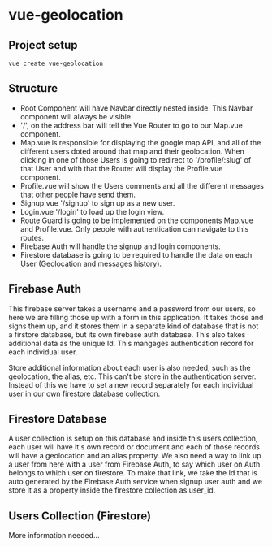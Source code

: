 # vue-geolocation

## Project setup
```
vue create vue-geolocation
```

## Structure

- Root Component will have Navbar directly nested inside. This Navbar component will always be visible.
- '/', on the address bar will tell the Vue Router to go to our Map.vue  component.
- Map.vue is responsible for displaying the google map API, and all of the different users doted around that map and their geolocation. When clicking in one of those Users is going to redirect to '/profile/:slug' of that User and with that the Router will display the Profile.vue component.
- Profile.vue will show the Users comments and all the different messages that other people have send them.
- Signup.vue '/signup' to sign up as a new user.
- Login.vue '/login' to load up the login view.
- Route Guard is going to be implemented on the components Map.vue and Profile.vue. Only people with authentication can navigate to this routes.
- Firebase Auth will handle the signup and login components.
- Firestore database is going to be required to handle the data on each User (Geolocation and messages history).


## Firebase Auth

This firebase server takes a username and a password from our users, so here we are filling those up with a form in this application. It takes those and signs them up, and it stores them in a separate kind of database that is not a firstore database, but its own firebase auth database. This also takes additional data as the unique Id. This mangages authentication record for each individual user.

Store additional information about each user is also needed, such as the geolocation, the alias, etc. This can't be store in the authentication server. Instead of this we have to set a new record separately for each individual user in our own firestore database collection.

## Firestore Database

A user collection is setup on this database and inside this users collection, each user will have it's own record or document and each of those records will have a geolocation and an alias property. We also need a way to link up a user from here with a user from Firebase Auth, to say which user on Auth belongs to which user on firestore. To make that link, we take the Id that is auto generated by the Firebase Auth service when signup user auth and we store it as a property inside the firestore collection as user_id.

## Users Collection (Firestore)

More information needed...
